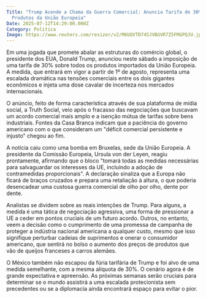 ```yaml
---
Title: "Trump Acende a Chama da Guerra Comercial: Anuncia Tarifa de 30% sobre
  Produtos da União Europeia"
Date: 2025-07-12T14:29:00.000Z
Category: Politica
Image: https://www.reuters.com/resizer/v2/M6UQVTD745JVBGVR7Z5FMGPQJU.jpg?auth=064b28f1b53b36e25bdcfe470e4323825762b5615d5d569c9cab056bd44af3ab&width=960&quality=80
---
```




Em uma jogada que promete abalar as estruturas do comércio global, o presidente dos EUA, Donald Trump, anunciou neste sábado a imposição de uma tarifa de 30% sobre todos os produtos importados da União Europeia. A medida, que entrará em vigor a partir de 1º de agosto, representa uma escalada dramática nas tensões comerciais entre os dois gigantes econômicos e injeta uma dose cavalar de incerteza nos mercados internacionais.

O anúncio, feito de forma característica através de sua plataforma de mídia social, a Truth Social, veio após o fracasso das negociações que buscavam um acordo comercial mais amplo e a isenção mútua de tarifas sobre bens industriais. Fontes da Casa Branca indicam que a paciência do governo americano com o que consideram um "déficit comercial persistente e injusto" chegou ao fim.

A notícia caiu como uma bomba em Bruxelas, sede da União Europeia. A presidente da Comissão Europeia, Ursula von der Leyen, reagiu prontamente, afirmando que o bloco "tomará todas as medidas necessárias para salvaguardar os interesses da UE, incluindo a adoção de contramedidas proporcionais". A declaração sinaliza que a Europa não ficará de braços cruzados e prepara uma retaliação à altura, o que poderia desencadear uma custosa guerra comercial de olho por olho, dente por dente.

Analistas se dividem sobre as reais intenções de Trump. Para alguns, a medida é uma tática de negociação agressiva, uma forma de pressionar a UE a ceder em pontos cruciais de um futuro acordo. Outros, no entanto, veem a decisão como o cumprimento de uma promessa de campanha de proteger a indústria nacional americana a qualquer custo, mesmo que isso signifique perturbar cadeias de suprimentos e onerar o consumidor americano, que sentirá no bolso o aumento dos preços de produtos que vão de queijos franceses a carros alemães.

O México também não escapou da fúria tarifária de Trump e foi alvo de uma medida semelhante, com a mesma alíquota de 30%. O cenário agora é de grande expectativa e apreensão. As próximas semanas serão cruciais para determinar se o mundo assistirá a uma escalada protecionista sem precedentes ou se a diplomacia ainda encontrará espaço para evitar o pior.
